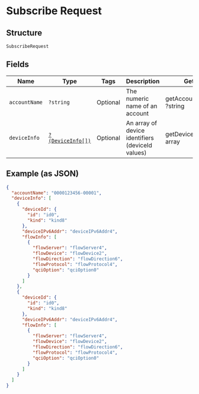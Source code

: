 
# Subscribe Request

## Structure

`SubscribeRequest`

## Fields

| Name | Type | Tags | Description | Getter | Setter |
|  --- | --- | --- | --- | --- | --- |
| `accountName` | `?string` | Optional | The numeric name of an account | getAccountName(): ?string | setAccountName(?string accountName): void |
| `deviceInfo` | [`?(DeviceInfo[])`](../../doc/models/device-info.md) | Optional | An array of device identifiers (deviceId values) | getDeviceInfo(): ?array | setDeviceInfo(?array deviceInfo): void |

## Example (as JSON)

```json
{
  "accountName": "0000123456-00001",
  "deviceInfo": [
    {
      "deviceId": {
        "id": "id0",
        "kind": "kind8"
      },
      "deviceIPv6Addr": "deviceIPv6Addr4",
      "flowInfo": [
        {
          "flowServer": "flowServer4",
          "flowDevice": "flowDevice2",
          "flowDirection": "flowDirection6",
          "flowProtocol": "flowProtocol4",
          "qciOption": "qciOption0"
        }
      ]
    },
    {
      "deviceId": {
        "id": "id0",
        "kind": "kind8"
      },
      "deviceIPv6Addr": "deviceIPv6Addr4",
      "flowInfo": [
        {
          "flowServer": "flowServer4",
          "flowDevice": "flowDevice2",
          "flowDirection": "flowDirection6",
          "flowProtocol": "flowProtocol4",
          "qciOption": "qciOption0"
        }
      ]
    }
  ]
}
```

